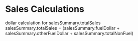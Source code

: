 # Sales Calculations

dollar calculation for salesSummary.totalSales  
salesSummary.totalSales = (salesSummary.fuelDollar + salesSummary.otherFuelDollar + salesSummary.totalNonFuel)

